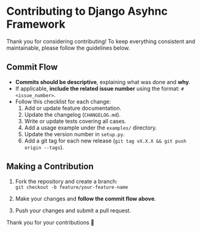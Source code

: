 # Contributing to Django Asyhnc Framework

Thank you for considering contributing! To keep everything consistent and maintainable, please follow the guidelines below.

## Commit Flow

- **Commits should be descriptive**, explaining what was done and **why**.
- If applicable, **include the related issue number** using the format: `#<issue_number>`.
- Follow this checklist for each change:
  1. Add or update feature documentation.
  2. Update the changelog (`CHANGELOG.md`).
  3. Write or update tests covering all cases.
  4. Add a usage example under the `examples/` directory.
  5. Update the version number in `setup.py`.
  6. Add a git tag for each new release (`git tag vX.X.X && git push origin --tags`).


## Making a Contribution

1. Fork the repository and create a branch:  
   `git checkout -b feature/your-feature-name`

2. Make your changes and **follow the commit flow above**.

3. Push your changes and submit a pull request.

Thank you for your contributions 💜